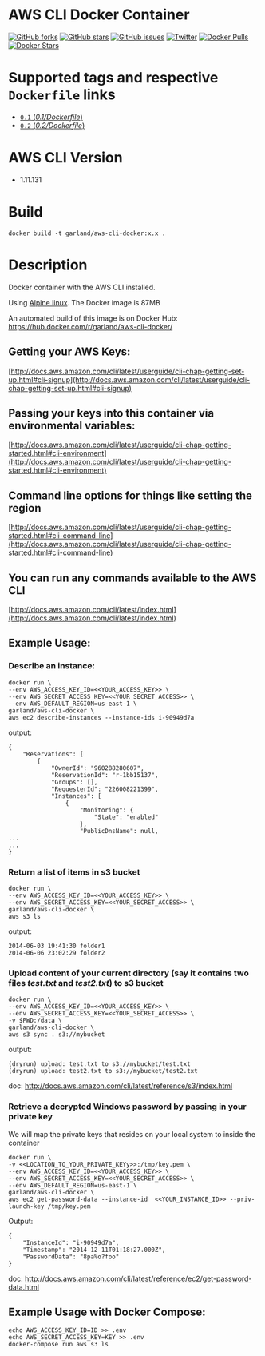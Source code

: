 # AWS CLI Docker Container
[![GitHub forks](https://img.shields.io/github/forks/sekka1/aws-cli-docker.svg)](https://github.com/sekka1/aws-cli-docker/network)
[![GitHub stars](https://img.shields.io/github/stars/sekka1/aws-cli-docker.svg)](https://github.com/sekka1/aws-cli-docker/stargazers)
[![GitHub issues](https://img.shields.io/github/issues/sekka1/aws-cli-docker.svg)](https://github.com/sekka1/aws-cli-docker/issues)
[![Twitter](https://img.shields.io/twitter/url/https/github.com/sekka1/aws-cli-docker.svg?style=social)](https://twitter.com/intent/tweet?text=AWS%20CLI%20in%20a%20%40Docker%20container%20%40AWSCLI:&url=https://github.com/sekka1/aws-cli-docker)
[![Docker Pulls](https://img.shields.io/docker/pulls/garland/aws-cli-docker.svg)](https://hub.docker.com/r/garland/aws-cli-docker/)
[![Docker Stars](https://img.shields.io/docker/stars/garland/aws-cli-docker.svg)](https://hub.docker.com/r/garland/aws-cli-docker/)


# Supported tags and respective `Dockerfile` links

- [`0.1` (*0.1/Dockerfile*)](https://github.com/sekka1/aws-cli-docker/blob/0.1/0.1/Dockerfile)
- [`0.2` (*0.2/Dockerfile*)](https://github.com/sekka1/aws-cli-docker/blob/0.2/0.2/Dockerfile)

# AWS CLI Version

* 1.11.131

# Build

```
docker build -t garland/aws-cli-docker:x.x .
```

# Description

Docker container with the AWS CLI installed.

Using [Alpine linux](https://hub.docker.com/_/alpine/).  The Docker image is 87MB

An automated build of this image is on Docker Hub: https://hub.docker.com/r/garland/aws-cli-docker/

## Getting your AWS Keys:

[http://docs.aws.amazon.com/cli/latest/userguide/cli-chap-getting-set-up.html#cli-signup](http://docs.aws.amazon.com/cli/latest/userguide/cli-chap-getting-set-up.html#cli-signup)

## Passing your keys into this container via environmental variables:

[http://docs.aws.amazon.com/cli/latest/userguide/cli-chap-getting-started.html#cli-environment](http://docs.aws.amazon.com/cli/latest/userguide/cli-chap-getting-started.html#cli-environment)

## Command line options for things like setting the region

[http://docs.aws.amazon.com/cli/latest/userguide/cli-chap-getting-started.html#cli-command-line](http://docs.aws.amazon.com/cli/latest/userguide/cli-chap-getting-started.html#cli-command-line)

## You can run any commands available to the AWS CLI

[http://docs.aws.amazon.com/cli/latest/index.html](http://docs.aws.amazon.com/cli/latest/index.html)

## Example Usage:

### Describe an instance:

    docker run \
    --env AWS_ACCESS_KEY_ID=<<YOUR_ACCESS_KEY>> \
    --env AWS_SECRET_ACCESS_KEY=<<YOUR_SECRET_ACCESS>> \
    --env AWS_DEFAULT_REGION=us-east-1 \
    garland/aws-cli-docker \
    aws ec2 describe-instances --instance-ids i-90949d7a

output:

    {
        "Reservations": [
            {
                "OwnerId": "960288280607",
                "ReservationId": "r-1bb15137",
                "Groups": [],
                "RequesterId": "226008221399",
                "Instances": [
                    {
                        "Monitoring": {
                            "State": "enabled"
                        },
                        "PublicDnsName": null,
    ...
    ...
    }

### Return a list of items in s3 bucket

    docker run \
    --env AWS_ACCESS_KEY_ID=<<YOUR_ACCESS_KEY>> \
    --env AWS_SECRET_ACCESS_KEY=<<YOUR_SECRET_ACCESS>> \
    garland/aws-cli-docker \
    aws s3 ls

output:

    2014-06-03 19:41:30 folder1
    2014-06-06 23:02:29 folder2

### Upload content of your current directory (say it contains two files _test.txt_ and _test2.txt_) to s3 bucket

    docker run \
    --env AWS_ACCESS_KEY_ID=<<YOUR_ACCESS_KEY>> \
    --env AWS_SECRET_ACCESS_KEY=<<YOUR_SECRET_ACCESS>> \
    -v $PWD:/data \
    garland/aws-cli-docker \
    aws s3 sync . s3://mybucket

output:

    (dryrun) upload: test.txt to s3://mybucket/test.txt
    (dryrun) upload: test2.txt to s3://mybucket/test2.txt

doc: http://docs.aws.amazon.com/cli/latest/reference/s3/index.html

### Retrieve a decrypted Windows password by passing in your private key
We will map the private keys that resides on your local system to inside the container

    docker run \
    -v <<LOCATION_TO_YOUR_PRIVATE_KEYy>>:/tmp/key.pem \
    --env AWS_ACCESS_KEY_ID=<<YOUR_ACCESS_KEY>> \
    --env AWS_SECRET_ACCESS_KEY=<<YOUR_SECRET_ACCESS>> \
    --env AWS_DEFAULT_REGION=us-east-1 \
    garland/aws-cli-docker \
    aws ec2 get-password-data --instance-id  <<YOUR_INSTANCE_ID>> --priv-launch-key /tmp/key.pem

Output:

    {
        "InstanceId": "i-90949d7a",
        "Timestamp": "2014-12-11T01:18:27.000Z",
        "PasswordData": "8pa%o?foo"
    }

doc: http://docs.aws.amazon.com/cli/latest/reference/ec2/get-password-data.html

## Example Usage with Docker Compose:

    echo AWS_ACCESS_KEY_ID=ID >> .env
    echo AWS_SECRET_ACCESS_KEY=KEY >> .env
    docker-compose run aws s3 ls
